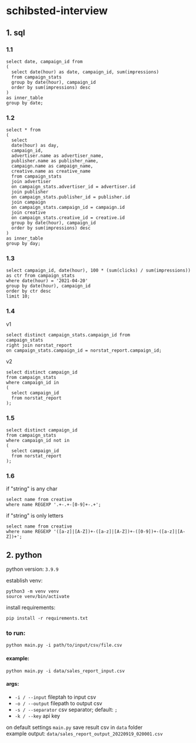 # schibsted-interview

## 1. sql

### 1.1
```
select date, campaign_id from
(
  select date(hour) as date, campaign_id, sum(impressions)
  from campaign_stats 
  group by date(hour), campaign_id 
  order by sum(impressions) desc
)
as inner_table
group by date;
```

### 1.2
```
select * from
(
  select
  date(hour) as day,
  campaign_id,
  advertiser.name as advertiser_name,
  publisher.name as publisher_name,
  campaign.name as campaign_name,
  creative.name as creative_name
  from campaign_stats
  join advertiser
  on campaign_stats.advertiser_id = advertiser.id
  join publisher
  on campaign_stats.publisher_id = publisher.id
  join campaign
  on campaign_stats.campaign_id = campaign.id
  join creative
  on campaign_stats.creative_id = creative.id
  group by date(hour), campaign_id
  order by sum(impressions) desc
) 
as inner_table
group by day;
```

### 1.3
```
select campaign_id, date(hour), 100 * (sum(clicks) / sum(impressions)) as ctr from campaign_stats
where date(hour) = '2021-04-20'
group by date(hour), campaign_id
order by ctr desc
limit 10;
```

### 1.4
v1
```
select distinct campaign_stats.campaign_id from
campaign_stats
right join norstat_report
on campaign_stats.campaign_id = norstat_report.campaign_id;
```

v2
```
select distinct campaign_id
from campaign_stats 
where campaign_id in 
(
  select campaign_id 
  from norstat_report
);
```

### 1.5
```
select distinct campaign_id 
from campaign_stats 
where campaign_id not in 
(
  select campaign_id 
  from norstat_report
);
```

### 1.6

if "string" is any char
```
select name from creative
where name REGEXP '.+-.+-[0-9]+-.+';
```

if "string" is only letters
```
select name from creative
where name REGEXP '([a-z]|[A-Z])+-([a-z]|[A-Z])+-([0-9])+-([a-z]|[A-Z])+';
```

## 2. python

python version: ```3.9.9``` <br>

establish venv:
``` 
python3 -m venv venv
source venv/bin/activate
```

install requirements: 
```
pip install -r requirements.txt
``` 

### to run: <br>
```python main.py -i path/to/input/csv/file.csv```

#### example: 
```python main.py -i data/sales_report_input.csv```

#### args:
- `-i / --input` fileptah to input csv
- `-o / --output` filepath to output csv
- `-s / --separator` csv separator; default: `;`
- `-k / --key` api key

on default settings ```main.py``` save result csv in ```data``` folder <br>
example output: ```data/sales_report_output_20220919_020001.csv```
